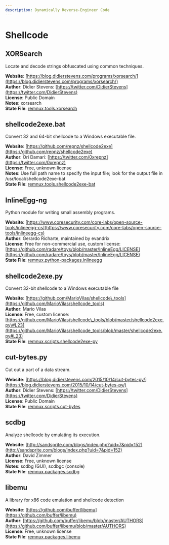 ```yaml
---
description: Dynamically Reverse-Engineer Code
---
```


# Shellcode

## XORSearch

Locate and decode strings obfuscated using common techniques.

**Website**: [https://blog.didierstevens.com/programs/xorsearch/](https://blog.didierstevens.com/programs/xorsearch/)  
**Author**: Didier Stevens: [https://twitter.com/DidierStevens](https://twitter.com/DidierStevens)  
**License**: Public Domain  
**Notes**: xorsearch  
**State File**: [remnux.tools.xorsearch](https://github.com/REMnux/salt-states/blob/master/./remnux/tools/xorsearch.sls)

## shellcode2exe.bat

Convert 32 and 64-bit shellcode to a Windows executable file.

**Website**: [https://github.com/repnz/shellcode2exe](https://github.com/repnz/shellcode2exe)  
**Author**: Ori Damari: [https://twitter.com/0xrepnz](https://twitter.com/0xrepnz)  
**License**: Free, unknown license  
**Notes**: Use full path name to specify the input file; look for the output file in /usr/local/shellcode2exe-bat  
**State File**: [remnux.tools.shellcode2exe-bat](https://github.com/REMnux/salt-states/blob/master/./remnux/tools/shellcode2exe-bat.sls)

## InlineEgg-ng

Python module for writing small assembly programs.

**Website**: [https://www.coresecurity.com/core-labs/open-source-tools/inlineegg-cs](https://www.coresecurity.com/core-labs/open-source-tools/inlineegg-cs)  
**Author**: Gerardo Richarte, maintained by evandrix  
**License**: Free for non-commercial use, custom license: [https://github.com/radare/toys/blob/master/InlineEgg/LICENSE](https://github.com/radare/toys/blob/master/InlineEgg/LICENSE)  
**State File**: [remnux.python-packages.inlineegg](https://github.com/REMnux/salt-states/blob/master/./remnux/python-packages/inlineegg.sls)

## shellcode2exe.py

Convert 32-bit shellcode to a Windows executable file

**Website**: [https://github.com/MarioVilas/shellcode\_tools](https://github.com/MarioVilas/shellcode_tools)  
**Author**: Mario Vilas  
**License**: Free, custom license: [https://github.com/MarioVilas/shellcode\_tools/blob/master/shellcode2exe.py\#L23](https://github.com/MarioVilas/shellcode_tools/blob/master/shellcode2exe.py#L23)  
**State File**: [remnux.scripts.shellcode2exe-py](https://github.com/REMnux/salt-states/blob/master/./remnux/scripts/shellcode2exe-py.sls)

## cut-bytes.py

Cut out a part of a data stream.

**Website**: [https://blog.didierstevens.com/2015/10/14/cut-bytes-py/](https://blog.didierstevens.com/2015/10/14/cut-bytes-py/)  
**Author**: Didier Stevens: [https://twitter.com/DidierStevens](https://twitter.com/DidierStevens)  
**License**: Public Domain  
**State File**: [remnux.scripts.cut-bytes](https://github.com/REMnux/salt-states/blob/master/./remnux/scripts/cut-bytes.sls)

## scdbg

Analyze shellcode by emulating its execution.

**Website**: [http://sandsprite.com/blogs/index.php?uid=7&pid=152](http://sandsprite.com/blogs/index.php?uid=7&pid=152)  
**Author**: David Zimmer  
**License**: Free, unknown license  
**Notes**: scdbg \(GUI\), scdbgc \(console\)  
**State File**: [remnux.packages.scdbg](https://github.com/REMnux/salt-states/blob/master/./remnux/packages/scdbg.sls)

## libemu

A library for x86 code emulation and shellcode detection

**Website**: [https://github.com/buffer/libemu](https://github.com/buffer/libemu)  
**Author**: [https://github.com/buffer/libemu/blob/master/AUTHORS](https://github.com/buffer/libemu/blob/master/AUTHORS)  
**License**: Free, unknown license  
**State File**: [remnux.packages.libemu](https://github.com/REMnux/salt-states/blob/master/./remnux/packages/libemu.sls)

